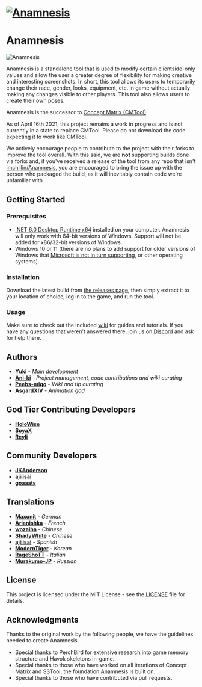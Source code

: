 
# [![Anamnesis](ArtSource/DownloadButton.png "Download Releases")](https://github.com/imchillin/Anamnesis/releases)


# Anamnesis
![Anamnesis](Anamnesis/Assets/Anamnesis.png "Anamnesis")

Anamnesis is a standalone tool that is used to modify certain clientside-only values and allow the user a greater degree of flexibility for making creative and interesting screenshots. In short, this tool allows its users to temporarily change their race, gender, looks, equipment, etc. in game without actually making any changes visible to other players. This tool also allows users to create their own poses. 

Anamnesis is the successor to [Concept Matrix (CMTool)](https://github.com/imchillin/CMTool).

As of April 16th 2021, this project remains a work in progress and is not currently in a state to replace CMTool. Please do not download the code expecting it to work like CMTool.

We actively encourage people to contribute to the project with their forks to improve the tool overall. With this said, we are **not** supporting builds done via forks and, if you've received a release of the tool from any repo that isn't [imchillin/Anamnesis](https://github.com/imchillin/Anamnesis), you are encouraged to bring the issue up with the person who packaged the build, as it will inevitably contain code we're unfamiliar with.

## Getting Started

### Prerequisites
- [.NET 6.0 Desktop Runtime x64](https://dotnet.microsoft.com/en-us/download/dotnet/thank-you/runtime-desktop-6.0.4-windows-x64-installer) installed on your computer. Anamnesis will only work with 64-bit versions of Windows. Support will not be added for x86/32-bit versions of Windows.
- Windows 10 or 11 (there are no plans to add support for older versions of Windows that [Microsoft is not in turn supporting](https://www.microsoft.com/en-au/windows/windows-7-end-of-life-support-information), or other operating systems).

### Installation

Download the latest build from [the releases page](https://github.com/imchillin/Anamnesis/releases/latest), then simply extract it to your location of choice, log in to the game, and run the tool.

### Usage

Make sure to check out the included [wiki](https://github.com/imchillin/Anamnesis/wiki) for guides and tutorials. If you have any questions that weren’t answered there, join us on [Discord](https://discord.gg/KvGJCCnG8t) and ask for help there.

## Authors

* **[Yuki](https://github.com/Yuki-Walsh)** - *Main development*
* **[Ani-ki](https://github.com/Ani-ki)** - *Project management, code contributions and wiki curating* 
* **[Peebs-miqo](https://github.com/Peebs-miqo)** - *Wiki and tip curating* 
* **[AsgardXIV](https://github.com/AsgardXIV)** - *Animation god*

## God Tier Contributing Developers

* **[HoloWise](https://github.com/HoloWise)**
* **[SoyaX](https://github.com/SoyaX)**
* **[Reyli](https://github.com/Reyli)**

## Community Developers

* **[JKAnderson](https://github.com/JKAnderson)**
* **[ajiiisai](https://github.com/ajiiisai)**
* **[goaaats](https://github.com/goaaats)**

## Translations
* **[Maxunit](https://github.com/Maxunit)** - *German* 
* **[Arianishka](https://github.com/Arianishka)** - *French*
* **[wozaiha](https://github.com/wozaiha)** - *Chinese*
* **[ShadyWhite](https://github.com/ShadyWhite)** - *Chinese*
* **[ajiiisai](https://github.com/ajiiisai)** - *Spanish*
* **[ModernTiger](https://github.com/ModernTiger)** - *Korean*
* **[RageShoTT](https://github.com/RageShoTT)** - *Italian*
* **[Murakumo-JP](https://github.com/Murakumo-JP)** - *Russian*

## License

This project is licensed under the MIT License - see the [LICENSE](LICENSE) file for details.

## Acknowledgments

Thanks to the original work by the following people, we have the guidelines needed to create Anamnesis.

* Special thanks to PerchBird for extensive research into game memory structure and Havok skeletons in-game.
* Special thanks to those who have worked on all iterations of Concept Matrix and SSTool, the foundation Anamnesis is built on.
* Special thanks to those who have contributed via pull requests.
